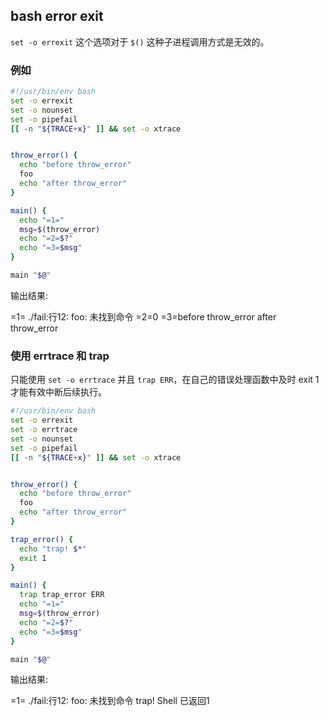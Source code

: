 ## bash error exit

`set -o errexit` 这个选项对于 `$()` 这种子进程调用方式是无效的。

### 例如

```sh
#!/usr/bin/env bash
set -o errexit
set -o nounset
set -o pipefail
[[ -n "${TRACE+x}" ]] && set -o xtrace


throw_error() {
  echo "before throw_error"
  foo
  echo "after throw_error"
}

main() {
  echo "=1="
  msg=$(throw_error)
  echo "=2=$?"
  echo "=3=$msg"
}

main "$@"
```

输出结果:

=1=
./fail:行12: foo: 未找到命令
=2=0
=3=before throw_error
after throw_error


### 使用 errtrace 和 trap

只能使用 `set -o errtrace` 并且 `trap ERR`，在自己的错误处理函数中及时 exit 1 才能有效中断后续执行。

```sh
#!/usr/bin/env bash
set -o errexit
set -o errtrace
set -o nounset
set -o pipefail
[[ -n "${TRACE+x}" ]] && set -o xtrace


throw_error() {
  echo "before throw_error"
  foo
  echo "after throw_error"
}

trap_error() {
  echo "trap! $*"
  exit 1
}

main() {
  trap trap_error ERR
  echo "=1="
  msg=$(throw_error)
  echo "=2=$?"
  echo "=3=$msg"
}

main "$@"
```

输出结果:

=1=
./fail:行12: foo: 未找到命令
trap!
Shell 已返回1

